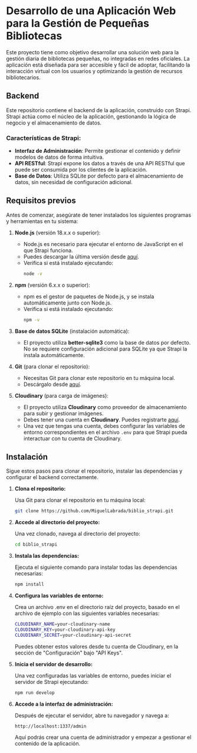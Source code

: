 # Desarrollo de una Aplicación Web para la Gestión de Pequeñas Bibliotecas

Este proyecto tiene como objetivo desarrollar una solución web para la gestión diaria de bibliotecas pequeñas, no integradas en redes oficiales. La aplicación está diseñada para ser accesible y fácil de adoptar, facilitando la interacción virtual con los usuarios y optimizando la gestión de recursos bibliotecarios.

## Backend

Este repositorio contiene el backend de la aplicación, construido con Strapi. Strapi actúa como el núcleo de la aplicación, gestionando la lógica de negocio y el almacenamiento de datos. 

### Características de Strapi:

- **Interfaz de Administración**: Permite gestionar el contenido y definir modelos de datos de forma intuitiva.
- **API RESTful**: Strapi expone los datos a través de una API RESTful que puede ser consumida por los clientes de la aplicación.
- **Base de Datos**: Utiliza SQLite por defecto para el almacenamiento de datos, sin necesidad de configuración adicional.

## Requisitos previos

Antes de comenzar, asegúrate de tener instalados los siguientes programas y herramientas en tu sistema:

1. **Node.js** (versión 18.x.x o superior):
   - Node.js es necesario para ejecutar el entorno de JavaScript en el que Strapi funciona.
   - Puedes descargar la última versión desde [aquí](https://nodejs.org/).
   - Verifica si está instalado ejecutando:
     ```bash
     node -v
     ```

2. **npm** (versión 6.x.x o superior):
   - npm es el gestor de paquetes de Node.js, y se instala automáticamente junto con Node.js.
   - Verifica si está instalado ejecutando:
     ```bash
     npm -v
     ```

3. **Base de datos SQLite** (instalación automática):
   - El proyecto utiliza **better-sqlite3** como la base de datos por defecto. No se requiere configuración adicional para SQLite ya que Strapi la instala automáticamente.

4. **Git** (para clonar el repositorio):
   - Necesitas Git para clonar este repositorio en tu máquina local.
   - Descárgalo desde [aquí](https://git-scm.com/downloads).

5. **Cloudinary** (para carga de imágenes):
   - El proyecto utiliza **Cloudinary** como proveedor de almacenamiento para subir y gestionar imágenes.
   - Debes tener una cuenta en **Cloudinary**. Puedes registrarte [aquí](https://cloudinary.com/).
   - Una vez que tengas una cuenta, debes configurar las variables de entorno correspondientes en el archivo `.env` para que Strapi pueda interactuar con tu cuenta de Cloudinary.

## Instalación

Sigue estos pasos para clonar el repositorio, instalar las dependencias y configurar el backend correctamente.

1. **Clona el repositorio:**
   
   Usa Git para clonar el repositorio en tu máquina local:
   ```bash
   git clone https://github.com/MiguelLabrada/biblio_strapi.git
   ```

2. **Accede al directorio del proyecto:**

    Una vez clonado, navega al directorio del proyecto:
    ```bash
    cd biblio_strapi
    ```

3. **Instala las dependencias:**

    Ejecuta el siguiente comando para instalar todas las dependencias necesarias:
    ```bash
    npm install
    ```

4. **Configura las variables de entorno:**

    Crea un archivo .env en el directorio raíz del proyecto, basado en el archivo de ejemplo con las siguientes variables necesarias:
    ```bash
    CLOUDINARY_NAME=your-cloudinary-name
    CLOUDINARY_KEY=your-cloudinary-api-key
    CLOUDINARY_SECRET=your-cloudinary-api-secret
    ```
    Puedes obtener estos valores desde tu cuenta de Cloudinary, en la sección de "Configuración" bajo "API Keys".

5. **Inicia el servidor de desarrollo:**

    Una vez configuradas las variables de entorno, puedes iniciar el servidor de Strapi ejecutando:
    ```bash
    npm run develop
    ```

6. **Accede a la interfaz de administración:**

    Después de ejecutar el servidor, abre tu navegador y navega a:
    ```bash
    http://localhost:1337/admin
    ```
    Aquí podrás crear una cuenta de administrador y empezar a gestionar el contenido de la aplicación.